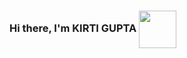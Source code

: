 ### Hi there, I'm KIRTI GUPTA  <img src= "https://user-images.githubusercontent.com/87939523/186597189-c0c3dadc-f110-4914-8aa5-2b7fca3e7990.gif" width="60" top='0' height="60" align="center"/>



<!--
**Kirti-Gupta12/Kirti-Gupta12** is a ✨ _special_ ✨ repository because its `README.md` (this file) appears on your GitHub profile.

Here are some ideas to get you started:
 ![hi](https://user-images.githubusercontent.com/87939523/186597189-c0c3dadc-f110-4914-8aa5-2b7fca3e7990.gif)

- 🔭 I’m currently working on ...
- 🌱 I’m currently learning ...
- 👯 I’m looking to collaborate on ...
- 🤔 I’m looking for help with ...
- 💬 Ask me about ...
- 📫 How to reach me: ...
- 😄 Pronouns: ...
- ⚡ Fun fact: ...
-->
